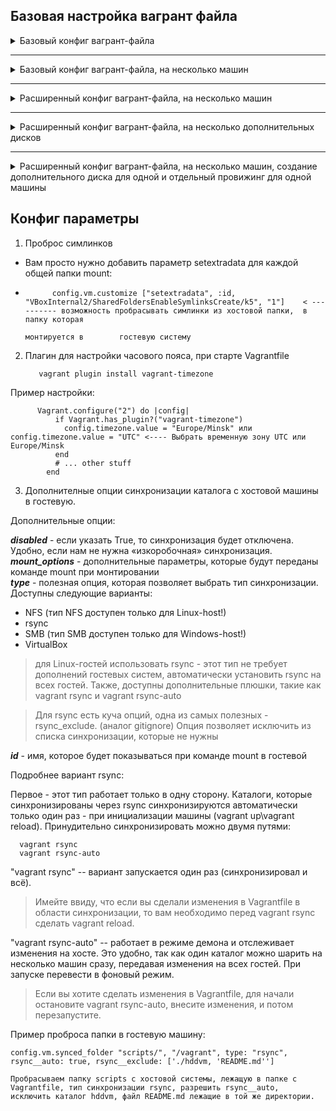 
##                                                              Базовая настройка вагрант файла

<details>
                        <summary> Базовый конфиг вагрант-файла </summary>

        Vagrant.configure("2") do |config|
                config.vm.box = "ashum1976/centos7_kernel_5.10"        <------ Образ в vagrantclouds
                config.vm.synced_folder ".", "/vagrant", disabled: true     <--- отключаем проброс папки "./" с хостовой системы в гостевую ( "/vagrant" ) для всех создаваемых машин
                config.vm.synced_folder "./sync_data", "/home/vagrant/mnt"   <---- пробрасываем в гостевую систему, в папку "/home/vagrant/mnt",  папку "./sync_data" с хостовой системы

    # Провижинг, выполнение команд после запуска машины
                config.vm.provision "shell", inline: <<-SHELL    <----- провижинг, выполнение команд после запуска машины, в данном случае в shell. можно подцепить скрипт
                        mkdir -p ~root/.ssh
                        cp ~vagrant/.ssh/auth* ~root/.ssh
                    #  yum install -y redhat-lsb-core rpmdevtools rpm-build createrepo yum-utils wget
                    #  /vagrant/bash_rpm.sh
                SHELL

        end

</details>

___

<details>
                        <summary> Базовый конфиг вагрант-файла, на несколько машин  </summary>

    Vagrant.configure(2) do |config|
            config.vm.box = "ashum1976/centos7_kernel_5.10"
          #config.vm.box = "centos/7"


            config.vm.provider "virtualbox" do |v|
                v.memory = 256
                v.cpus = 1
            end

            config.vm.define "nfs_server" do |nfss|                                                         <------ задаём параметры box-a  "nfs_server"
                #nfss.vm.synced_folder "./sync_data_server", "/home/vagrant/mnt"
                nfss.vm.network "private_network", ip: "192.168.50.10", virtualbox__intnet: "net1"   <----- добавляем ещё сетевую карту с нужным IP
                nfss.vm.hostname = "nfssrv"                                                                        <-------- Задаём имя нашей создаваемой виртуальной машины hostname
                nfss.vm.provision "shell", path: "nfss_script.sh"                                            <------ Провижинг используя готовый скрипт, который будет находится в одной папке с Vagrant файлом
            end

            config.vm.define "nfs_client" do |nfsc|
                #nfsc.vm.synced_folder "./sync_data_client", "/home/vagrant/mnt"
                nfsc.vm.network "private_network", ip: "192.168.50.11", virtualbox__intnet: "net2"
                nfsc.vm.hostname = "nfscln"
                nfsc.vm.provision "shell", path: "nfsc_script.sh"
            end

end



</details>

___

<details>
                        <summary> Расширенный конфиг вагрант-файла, на несколько машин  </summary>
Этот файл использовался в уроке по запуску ansible (lesson_13 и lesson_15)

        home = ENV['HOME']
        MACHINES = {
        :'prod-nginx-01' => {
                :box_name => "centos/7",
                :ip_addr => '192.168.11.150',
        },
        :'prod-nginx-02' => {
                :box_name => "centos/7",
                :ip_addr => '192.168.11.151',
        },
        :'staging-nginx-01' => {
                :box_name => "centos/7",
                :ip_addr => '192.168.11.200',
        }
        }
    Vagrant.configure("2") do |config|

        MACHINES.each do |boxname, boxconfig|

           config.vm.define boxname do |box|
                box.vm.box = boxconfig[:box_name]
                box.vm.host_name = boxname.to_s
>Создадим сетевой интерфейс, внешний, будет доступен на хостовой машине, где тоже создастся сетевой интерфейс из этой же подсети ( 192.168.11.0/24):

                box.vm.network "private_network", ip: boxconfig[:ip_addr], virtualbox__extnet: "net1"
                box.vm.provider :virtualbox do |vb|
                vb.customize ["modifyvm", :id, "--memory", "256"]
                vb.name = boxname.to_s

                end

                box.vm.provision "shell", inline: <<-SHELL
                mkdir -p ~root/.ssh
                cp ~vagrant/.ssh/auth* ~root/.ssh
            SHELL

            end

        end

    end

</details>

___
<details>
                        <summary> Расширенный конфиг вагрант-файла, на несколько дополнительных дисков  </summary>

**_Использовался в уроке по управлению RAID массивом _**

# Describe VMs
MACHINES = {
  # VM name "raid_create"
 :"raid-create" => {
              # VM box
              :box_name => "ashum1976/centos7_k5_raid_home",
              # VM CPU count
              :cpus => 3,
              # VM RAM size (Mb)
              :memory => 2048,
              # networks
              :net => [],
              # forwarded ports
              :forwarded_port => [],
              :sync_path => "./sync_data",
              #:sync_path => ,
              :diskv => {
                        :sata1 => {
                                            :dfile => "./hddvm/sata1.vdi",
                                            :size => 1024,
                                            :port => 1,
                                           },
                        :sata2 => {
                                            :dfile => "./hddvm/sata2.vdi",
                                            :size => 1024,
                                            :port => 2,
                                            },
                        :sata3 => {
                                            :dfile => "./hddvm/sata3.vdi",
                                            :size => 1024,
                                            :port => 3,
                                            },
                        :sata4 => {
                                            :dfile => "./hddvm/sata4.vdi",
                                            :size => 1024,
                                            :port => 4
                                            },          
                         :sata5 => {
                                            :dfile => "./hddvm/sata5.vdi",
                                            :size => 1024,
                                            :port => 5
                                            },
                         :sata6 => {
                                            :dfile => "./hddvm/sata6.vdi",
                                            :size => 1024,
                                            :port => 6
                                            },
                         :sata7 => {
                                            :dfile => "./hddvm/sata7.vdi",
                                            :size => 1024,
                                            :port => 7
                                            }
                                    }
                                }
                            }
Vagrant.configure("2") do |config|
  MACHINES.each do |boxname, boxconfig|  
    # Disable shared folders
                config.vm.synced_folder ".", "/vagrant", disabled: true  # - отключаем проброс папок с хостовой системы в гостевую для всех создаваемых машин, но можем включить
                # Apply VM config
                    config.vm.define boxname do |box|
                        # Set VM base box and hostname
                                box.vm.box = boxconfig[:box_name]
                                box.vm.host_name = boxname.to_s
                        # Additional network config if present
                                if boxconfig.key? (:net) # - () это наличие такой переменной (значения) в массиве
                                     boxconfig [:net].each do |etconf, ipconf| # - цикл по значению переменно [:net], т.е :eth1 => { :ipaddr => '192.168.10.15'}
                                    #     "#{ipconf}" - получить строку находящуюся в переменной ipconf (:ipaddr => '192.168.10.15')
                                     box.vm.network :private_network, ip: ipconf[:ipaddr]
                                    end
                                end
                        # Port-forward config if present
                                if boxconfig.key?(:forwarded_port)
                                    boxconfig[:forwarded_port].each do |port|
                                    box.vm.network "forwarded_port", port
                                    end
                                end
                        #Включение директорий для проброса с хостовой машины на гостевую
                                if boxconfig.key?(:sync_path)
                              #      boxconfig[:sync_path].each do |path|
                              #      config.vm.synced_folder path
                                     config.vm.synced_folder boxconfig[:sync_path], "/vagrant"
                                   end              

                              #  end

                                # VM resources config
                    box.vm.provider "virtualbox" do |v|
                        # Set VM RAM size and CPU count
                                v.memory = boxconfig[:memory]
                                v.cpus = boxconfig[:cpus]
                                needsController = false
                                boxconfig[:diskv].each do |dname, dconf|
                                            unless File.exist?(dconf[:dfile])
                                            v.customize ['createhd', '--filename', dconf[:dfile], '--variant', 'Fixed', '--size', dconf[:size]]
                                            needsController = true
                                    end
                                end

                                if needsController == true
                                           v.customize ["storagectl", :id, "--name", "SATA", "--add", "sata" ]
                                           boxconfig[:diskv].each do |dname, dconf|
                                           v.customize ['storageattach', :id,  '--storagectl', 'SATA', '--port', dconf[:port], '--device', 0, '--type', 'hdd', '--medium',dconf[:dfile]]
                                     end     
                                end
                    end

                    box.vm.provision "shell", inline: <<-SHELL
                    #          mkdir -p ~root/.ssh
                    #          cp ~vagrant/.ssh/auth* ~root/.ssh
                                yum install -y mdadm smartmontools hdparm gdisk
                                /vagrant/bash.sh
                                SHELL


                    end
    end
end


</details>


___


<details>
                        <summary> Расширенный конфиг вагрант-файла, на несколько машин, создание  дополнительного диска для одной и отдельный провижинг для одной машины  </summary>

# -*- mode: ruby -*-
# vim: set ft=ruby :
MACHINES = {
  # VM name "srvbackup"
 :"srvbackup" => {
              # VM box
              :box_conf => "centos/8",
              # VM CPU count
              :cpus => 1,
              # VM RAM size (Mb)
              :memory => 2048,
              # networks
              :ip_addr => '192.168.10.11',
              # forwarded ports
              #:forwarded_port => [],
              #:sync_path => "./sync_data",
              #:sync_path => ,
              :diskv => {
                        :sata1 => {
                                    :dfile => './hddvm/sata1.vdi',
                                    :size => 2048,
                                    :port => 1
                                  }
                        }
                  },
  :"client" => {
              # VM box
              :box_conf => "centos/8",
              # VM CPU count
              :cpus => 1,
              # VM RAM size (Mb)
              :memory => 256,
              # networks
              :ip_addr => '192.168.10.10'
            }
}

Vagrant.configure("2") do |config|

  MACHINES.each do |boxname, boxconfig|
      if Vagrant.has_plugin?("vagrant-timezone")
            config.timezone.value = "Europe/Minsk"
      end
      config.vm.define boxname do |box|
            box.vm.box = boxconfig[:box_conf]
            box.vm.host_name = boxname.to_s
            box.vm.network "private_network", ip: boxconfig[:ip_addr], virtualbox__intnet: "net1"
            box.vm.provider "virtualbox" do |v|
                        # Set VM RAM size, CPU count, add disks
                                v.memory = boxconfig[:memory]
                                v.cpus = boxconfig[:cpus]
                                if boxconfig.key?(:diskv)
                                needsController = false
                                        boxconfig[:diskv].each do |dname, dconf|
                                              unless File.exist?(dconf[:dfile])
                                              v.customize ['createhd', '--filename', dconf[:dfile], '--variant', 'Fixed', '--size', dconf[:size]]
                                              needsController = true
                                            end
                                          end
                                      if needsController == true
                                               v.customize ["storagectl", :id, "--name", "SATA", "--add", "sata" ]
                                               boxconfig[:diskv].each do |dname, dconf|
                                               v.customize ['storageattach', :id,  '--storagectl', 'SATA', '--port', dconf[:port], '--device', 0, '--type', 'hdd', '--medium', dconf[:dfile]]
                                           end
                                      end
                                end
            end
            if boxname.to_s == "srvbackup"
              box.vm.provision "shell", path: "srvbackup.sh"
            end
            box.vm.provision "shell",  inline: <<-SHELL
                  mkdir -p /root/.ssh
                  cp ~vagrant/.ssh/auth* /root/.ssh
                  yum install -y --nogpgcheck epel-release
                  SHELL

      end
  end
end

</details>




##                                                              Конфиг параметры


1.   Проброс симлинков

-   Вам просто нужно добавить параметр setextradata для каждой общей папки mount:

*           config.vm.customize ["setextradata", :id, "VBoxInternal2/SharedFoldersEnableSymlinksCreate/k5", "1"]    < ---------- возможность пробрасывать симлинки из хостовой папки,  в папку которая  
                                                                                                                                  монтируется в        гостевую систему
2. Плагин для настройки часового пояса, при старте Vagrantfile

          vagrant plugin install vagrant-timezone

Пример настройки:

          Vagrant.configure("2") do |config|
              if Vagrant.has_plugin?("vagrant-timezone")
                config.timezone.value = "Europe/Minsk" или config.timezone.value = "UTC" <---- Выбрать временную зону UTC или Europe/Minsk
              end
              # ... other stuff
            end

3. Дополнителные опции синхронизации каталога с хостовой машины в гостевую.

Дополнительные опции:

**_disabled_** - если указать True, то синхронизация будет отключена. Удобно, если нам не нужна «изкоробочная» синхронизация.  
**_mount_options_** - дополнительные параметры, которые будут переданы команде mount при монтировании  
**_type_** - полезная опция, которая позволяет выбрать тип синхронизации. Доступны следующие варианты:  
- NFS (тип NFS доступен только для Linux-host!)
- rsync
- SMB (тип SMB доступен только для Windows-host!)
- VirtualBox  

>для Linux-гостей использовать rsync - этот тип не требует дополнений гостевых систем,  автоматически установить rsync на всех гостей. Также, доступны дополнительные плюшки, такие как vagrant rsync и vagrant rsync-auto

>Для rsync есть куча опций,  одна из самых полезных - rsync_exclude. (аналог gitignore) Опция позволяет исключить из списка синхронизации, которые не нужны

**_id_** - имя, которое будет показываться при команде mount в гостевой

Подробнее вариант rsync:  

Первое - этот тип работает только в одну сторону. Каталоги, которые синхронизированы через rsync синхронизируются автоматически только один раз - при инициализации машины (vagrant up\vagrant reload).
 Принудительно синхронизировать можно двумя путями:

      vagrant rsync
      vagrant rsync-auto
"vagrant rsync" --  вариант запускается один раз (синхронизировал и всё).  

>Имейте ввиду, что если вы сделали изменения в Vagrantfile в области синхронизации, то вам необходимо перед vagrant rsync сделать vagrant reload.

"vagrant rsync-auto" -- работает в режиме демона и отслеживает изменения на хосте. Это удобно, так как один каталог можно шарить на несколько машин сразу, передавая изменения на всех гостей. При запуске перевести в фоновый режим.

>Если вы хотите сделать изменения в Vagrantfile, для начали остановите vagrant rsync-auto, внесите изменения, и потом перезапустите.

Пример проброса папки в гостевую машину:

    config.vm.synced_folder "scripts/", "/vagrant", type: "rsync", rsync__auto: true, rsync__exclude: ['./hddvm, 'README.md'']

    Пробрасываем папку scripts с хостовой системы, лежащую в папке с
    Vagrantfile, тип синхронизации rsync, разрешить rsync__auto,
    исключить каталог hddvm, файл README.md лежащие в той же директории.

